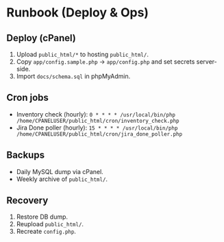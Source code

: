 # Runbook (Deploy & Ops)

## Deploy (cPanel)
1) Upload `public_html/*` to hosting `public_html/`.
2) Copy `app/config.sample.php` → `app/config.php` and set secrets server-side.
3) Import `docs/schema.sql` in phpMyAdmin.

## Cron jobs
- Inventory check (hourly):
  `0 * * * * /usr/local/bin/php /home/CPANELUSER/public_html/cron/inventory_check.php`
- Jira Done poller (hourly):
  `15 * * * * /usr/local/bin/php /home/CPANELUSER/public_html/cron/jira_done_poller.php`

## Backups
- Daily MySQL dump via cPanel.
- Weekly archive of `public_html/`.

## Recovery
1) Restore DB dump.
2) Reupload `public_html/`.
3) Recreate `config.php`.
